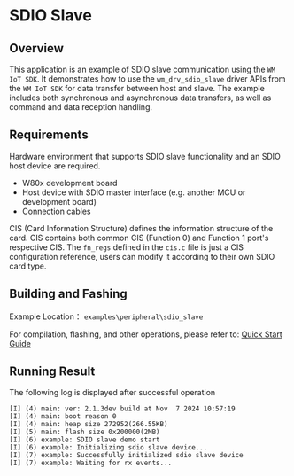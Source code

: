 # SDIO Slave

## Overview

This application is an example of SDIO slave communication using the `WM IoT SDK`. It demonstrates how to use the `wm_drv_sdio_slave` driver APIs from the `WM IoT SDK` for data transfer between host and slave. The example includes both synchronous and asynchronous data transfers, as well as command and data reception handling.

## Requirements

Hardware environment that supports SDIO slave functionality and an SDIO host device are required.

- W80x development board
- Host device with SDIO master interface (e.g. another MCU or development board)
- Connection cables

CIS (Card Information Structure) defines the information structure of the card. CIS contains both common CIS (Function 0) and Function 1 port's respective CIS. The `fn_regs` defined in the `cis.c` file is just a CIS configuration reference, users can modify it according to their own SDIO card type.

## Building and Fashing

Example Location： `examples\peripheral\sdio_slave`

For compilation, flashing, and other operations, please refer to: [Quick Start Guide](https://doc.winnermicro.net/w800/en/2.2-beta.2/get_started/index.html)


## Running Result

The following log is displayed after successful operation

```
[I] (4) main: ver: 2.1.3dev build at Nov  7 2024 10:57:19
[I] (4) main: boot reason 0
[I] (4) main: heap size 272952(266.55KB)
[I] (5) main: flash size 0x200000(2MB)
[I] (6) example: SDIO slave demo start
[I] (6) example: Initializing sdio slave device...
[I] (7) example: Successfully initialized sdio slave device
[I] (7) example: Waiting for rx events...
```
